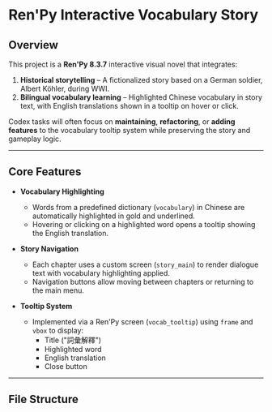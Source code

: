 # Ren'Py Interactive Vocabulary Story

## Overview
This project is a **Ren'Py 8.3.7** interactive visual novel that integrates:
1. **Historical storytelling** – A fictionalized story based on a German soldier, Albert Köhler, during WWI.
2. **Bilingual vocabulary learning** – Highlighted Chinese vocabulary in story text, with English translations shown in a tooltip on hover or click.

Codex tasks will often focus on **maintaining**, **refactoring**, or **adding features** to the vocabulary tooltip system while preserving the story and gameplay logic.

---

## Core Features
- **Vocabulary Highlighting**
  - Words from a predefined dictionary (`vocabulary`) in Chinese are automatically highlighted in gold and underlined.
  - Hovering or clicking on a highlighted word opens a tooltip showing the English translation.
  
- **Story Navigation**
  - Each chapter uses a custom screen (`story_main`) to render dialogue text with vocabulary highlighting applied.
  - Navigation buttons allow moving between chapters or returning to the main menu.

- **Tooltip System**
  - Implemented via a Ren'Py screen (`vocab_tooltip`) using `frame` and `vbox` to display:
    - Title ("詞彙解釋")
    - Highlighted word
    - English translation
    - Close button

---

## File Structure
